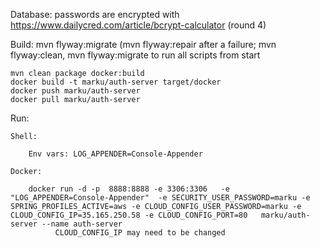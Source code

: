 

Database:
    passwords are encrypted with https://www.dailycred.com/article/bcrypt-calculator  (round 4)

Build:
    mvn flyway:migrate (mvn flyway:repair after a failure; 
    mvn flyway:clean, mvn flyway:migrate to run all scripts from start


    mvn clean package docker:build
    docker build -t marku/auth-server target/docker
    docker push marku/auth-server
    docker pull marku/auth-server





Run:


    Shell:

        Env vars: LOG_APPENDER=Console-Appender

    Docker:

        docker run -d -p  8888:8888 -e 3306:3306   -e "LOG_APPENDER=Console-Appender"  -e SECURITY_USER_PASSWORD=marku -e SPRING_PROFILES_ACTIVE=aws -e CLOUD_CONFIG_USER_PASSWORD=marku -e CLOUD_CONFIG_IP=35.165.250.58 -e CLOUD_CONFIG_PORT=80   marku/auth-server --name auth-server
              CLOUD_CONFIG_IP may need to be changed